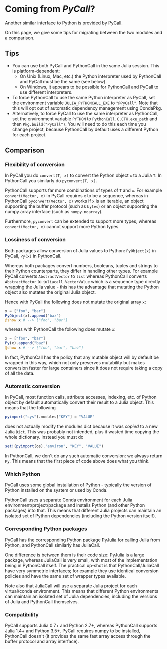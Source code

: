 # Coming from *PyCall*?

Another similar interface to Python is provided by [PyCall](https://github.com/JuliaPy/PyCall.jl).

On this page, we give some tips for migrating between the two modules and a comparison.

## Tips

- You can use both PyCall and PythonCall in the same Julia session. This is platform-dependent:
  - On Unix (Linux, Mac, etc.) the Python interpreter used by PythonCall and PyCall must be the same (see below).
  - On Windows, it appears to be possible for PythonCall and PyCall to use different interpreters.
- To force PythonCall to use the same Python interpreter as PyCall, set the environment variable `JULIA_PYTHONCALL_EXE` to `"@PyCall"`. Note that this will opt out of automatic dependency management using CondaPkg.
- Alternatively, to force PyCall to use the same interpreter as PythonCall, set the environment variable `PYTHON` to `PythonCall.C.CTX.exe_path` and then `Pkg.build("PyCall")`. You will need to do this each time you change project, because PythonCall by default uses a different Python for each project.

## Comparison

### Flexibility of conversion

In PyCall you do `convert(T, x)` to convert the Python object `x` to a Julia `T`. In PythonCall you similarly do `pyconvert(T, x)`.

PythonCall supports far more combinations of types of `T` and `x`. For example `convert(Vector, x)` in PyCall requires `x` to be a sequence, whereas in PythonCall `pyconvert(Vector, x)` works if `x` is an iterable, an object supporting the buffer protocol (such as `bytes`) or an object supporting the numpy array interface (such as `numpy.ndarray`).

Furthermore, `pyconvert` can be extended to support more types, whereas `convert(Vector, x)` cannot support more Python types.

### Lossiness of conversion

Both packages allow conversion of Julia values to Python: `PyObject(x)` in PyCall, `Py(x)` in PythonCall.

Whereas both packages convert numbers, booleans, tuples and strings to their Python counterparts, they differ in handling other types. For example PyCall converts `AbstractVector` to `list` whereas PythonCall converts `AbstractVector` to `juliacall.VectorValue` which is a sequence type directly wrapping the Julia value - this has the advantage that mutating the Python object also mutates the original Julia object.

Hence with PyCall the following does not mutate the original array `x`:
```julia
x = ["foo", "bar"]
PyObject(x).append("baz")
@show x # --> ["foo", "bar"]
```
whereas with PythonCall the following does mutate `x`:
```julia
x = ["foo", "bar"]
Py(x).append("baz")
@show x # --> ["foo", "bar", "baz"]
```

In fact, PythonCall has the policy that any mutable object will by default be wrapped in this way, which not only preserves mutability but makes conversion faster for large containers since it does not require taking a copy of all the data.

### Automatic conversion

In PyCall, most function calls, attribute accesses, indexing, etc. of Python object by default automatically convert their result to a Julia object. This means that the following
```julia
pyimport("sys").modules["KEY"] = "VALUE"
```
does not actually modify the modules dict because it was *copied* to a new Julia `Dict`. This was probably not intended, plus it wasted time copying the whole dictionary. Instead you must do
```julia
set!(pyimport(os)."environ", "KEY", "VALUE")
```

In PythonCall, we don't do any such automatic conversion: we always return `Py`. This means that the first piece of code above does what you think.

### Which Python

PyCall uses some global installation of Python - typically the version of Python installed on the system or used by Conda.

PythonCall uses a separate Conda environment for each Julia environment/project/package and installs Python (and other Python packages) into that. This means that different Julia projects can maintain an isolated set of Python dependencies (including the Python version itself).

### Corresponding Python packages

PyCall has the corresponding Python package [PyJulia](https://github.com/JuliaPy/pyjulia) for calling Julia from Python, and PythonCall similarly has JuliaCall.

One difference is between them is their code size: PyJulia is a large package, whereas JuliaCall is very small, with most of the implementation being in PythonCall itself. The practical up-shot is that PythonCall/JuliaCall have very symmetric interfaces; for example they use identical conversion policies and have the same set of wrapper types available.

Note also that JuliaCall will use a separate Julia project for each virtual/conda environment. This means that different Python environments can maintain an isolated set of Julia dependencies, including the versions of Julia and PythonCall themselves.

### Compatibility

PyCall supports Julia 0.7+ and Python 2.7+, whereas PythonCall supports Julia 1.4+ and Python 3.5+. PyCall requires numpy to be installed, PythonCall doesn't (it provides the same fast array access through the buffer protocol and array interface).
